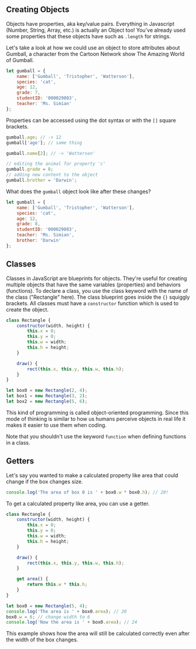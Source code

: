 ## Creating Objects

Objects have properties, aka key/value pairs. Everything in Javascript (Number, String, Array, etc.) is actually an Object too! You've already used some properties that these objects have such as `.length` for strings.

Let's take a look at how we could use an object to store attributes about Gumball, a character from the Cartoon Network show The Amazing World of Gumball.

```js
let gumball = {
	name: ['Gumball', 'Tristopher', 'Watterson'],
	species: 'cat',
	age: 12,
	grade: 7,
	studentID: '000029083',
	teacher: 'Ms. Simian'
};
```

Properties can be accessed using the dot syntax or with the `[]` square brackets.

```js
gumball.age; // -> 12
gumball['age']; // same thing

gumball.name[2]; // -> 'Watterson'

// editing the animal for property 'c'
gumball.grade = 8;
// adding new content to the object
gumball.brother = 'Darwin';
```

What does the `gumball` object look like after these changes?

```js
let gumball = {
	name: ['Gumball', 'Tristopher', 'Watterson'],
	species: 'cat',
	age: 12,
	grade: 8,
	studentID: '000029083',
	teacher: 'Ms. Simian',
	brother: 'Darwin'
};
```

## Classes

Classes in JavaScript are blueprints for objects. They're useful for creating multiple objects that have the same variables (properties) and behaviors (functions). To declare a class, you use the class keyword with the name of the class ("Rectangle" here). The class blueprint goes inside the `{}` squiggly brackets. All classes must have a `constructor` function which is used to create the object.

```js
class Rectangle {
	constructor(width, height) {
		this.x = 0;
		this.y = 0;
		this.w = width;
		this.h = height;
	}

	draw() {
		rect(this.x, this.y, this.w, this.h);
	}
}

let box0 = new Rectangle(2, 4);
let box1 = new Rectangle(3, 2);
let box2 = new Rectangle(5, 6);
```

This kind of programming is called object-oriented programming. Since this mode of thinking is similar to how us humans perceive objects in real life it makes it easier to use them when coding.

Note that you shouldn't use the keyword `function` when defining functions in a class.

## Getters

Let's say you wanted to make a calculated property like area that could change if the box changes size.

```js
console.log('The area of box 0 is ' + box0.w * box0.h); // 20!
```

To get a calculated property like area, you can use a getter.

```js
class Rectangle {
	constructor(width, height) {
		this.x = 0;
		this.y = 0;
		this.w = width;
		this.h = height;
	}

	draw() {
		rect(this.x, this.y, this.w, this.h);
	}

	get area() {
		return this.w * this.h;
	}
}

let box0 = new Rectangle(5, 4);
console.log('The area is ' + box0.area); // 20
box0.w = 6; // change width to 6
console.log('Now the area is ' + box0.area); // 24
```

This example shows how the area will still be calculated correctly even after the width of the box changes.
